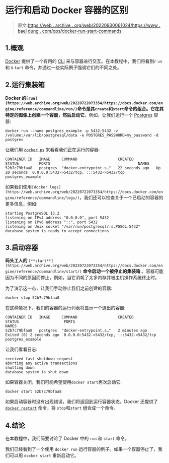 # 运行和启动 Docker 容器的区别

> 原文:[https://web . archive . org/web/20220930061024/https://www . bael dung . com/ops/docker-run-start-commands](https://web.archive.org/web/20220930061024/https://www.baeldung.com/ops/docker-run-start-commands)

## 1.概观

[Docker](/web/20220722073354/https://www.baeldung.com/ops/docker-guide) 提供了一个有用的 [CLI](https://web.archive.org/web/20220722073354/https://docs.docker.com/engine/reference/commandline/cli/) 来与容器进行交互。在本教程中，我们将看到`r` `un` 和 s `tart` 命令，并通过一些实际例子强调它们的不同之处。

## 2.运行集装箱

**Docker 的`[run](https://web.archive.org/web/20220722073354/https://docs.docker.com/engine/reference/commandline/run/)`命令是其`create`和`start`命令的组合。它在其特定的图像上创建一个容器，然后启动它**。例如，让我们运行一个 [Postgres](https://web.archive.org/web/20220722073354/https://hub.docker.com/_/postgres) 容器:

```
docker run --name postgres_example -p 5432:5432 -v /volume:/var/lib/postgresql/data -e POSTGRES_PASSWORD=my_password -d postgres 
```

让我们用 [`docker ps`](https://web.archive.org/web/20220722073354/https://docs.docker.com/engine/reference/commandline/ps/) 来看看我们正在运行的容器:

```
CONTAINER ID   IMAGE     COMMAND                  CREATED          STATUS         PORTS                                       NAMES
52b7c79bfaa8   postgres  "docker-entrypoint.s…"   22 seconds ago   Up 20 seconds  0.0.0.0:5432->5432/tcp, :::5432->5432/tcp   postgres_example 
```

如果我们使用`[docker logs](https://web.archive.org/web/20220722073354/https://docs.docker.com/engine/reference/commandline/logs/)`，我们还可以检查关于一个已启动的容器的更多信息，例如:

```
starting PostgreSQL 13.2
listening on IPv4 address "0.0.0.0", port 5432
listening on IPv6 address "::", port 5432
listening on Unix socket "/var/run/postgresql/.s.PGSQL.5432"
database system is ready to accept connections
```

## 3.启动容器

**码头工人的** `[**start**](https://web.archive.org/web/20220722073354/https://docs.docker.com/engine/reference/commandline/start/)` **命令启动一个被停止的集装箱** 。容器可能因为不同的原因而停止，例如，当它消耗了太多内存并被主机操作系统终止时。

为了演示这一点，让我们手动停止我们之前创建的容器:

```
docker stop 52b7c79bfaa8
```

在这种情况下，我们的容器的运行列表将显示一个退出的容器:

```
CONTAINER ID   IMAGE     COMMAND                  CREATED          STATUS                    PORTS                                       NAMES
52b7c79bfaa8   postgres  "docker-entrypoint.s…"   2 minutes ago    Exited (0) 2 seconds ago  0.0.0.0:5432->5432/tcp, :::5432->5432/tcp   postgres_example 
```

让我们看看日志:

```
received fast shutdown request
aborting any active transactions
shutting down
database system is shut down
```

如果容器关闭，我们可能希望使用`docker start`再次启动它:

```
docker start 52b7c79bfaa8
```

如果启动容器时没有出现错误，我们将返回到运行容器状态。Docker 还提供了 [`docker restart`](https://web.archive.org/web/20220722073354/https://docs.docker.com/engine/reference/commandline/restart/) 命令，将 `stop`和`start` 组合成一个命令。

## 4.结论

在本教程中，我们简要讨论了 Docker 中的 `run` 和 `start` 命令。

我们已经看到了一个使用 `docker run` 运行容器的例子。如果一个容器停止了，我们可以用 `docker start` 重新启动它。